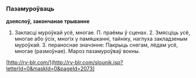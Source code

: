 ### Пазамуроўваць
**дзеяслоў, закончанае трыванне**

1. Закласці муроўкай усё, многае. П. праёмы ў сценах. 2. Змясціць усё, многае або ўсіх, многіх у памяшканні, тайніку, наглуха закладзеным муроўкай. 3. пераноснае значэнне: Пакрыць снегам, лёдам усё, многае (размоўнае). Мароз пазамуроўваў вокны.

<a rel="author">[http://rv-blr.com/](http://rv-blr.com/slounik.jsp?letterId=0&maskId=0&pageId=2073)</a>

